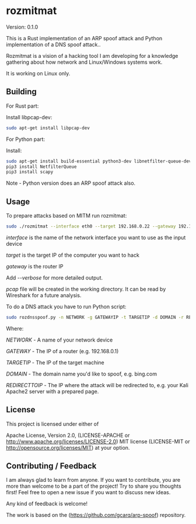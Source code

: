 # rozmitmat

Version: 0.1.0

This is a Rust implementation of an ARP spoof attack and Python implementation of a DNS spoof attack..

Rozmitmat is a vision of a hacking tool I am developing for a knowledge gathering about how network and Linux/Windows systems work.

It is working on Linux only.

## Building

For Rust part:

Install libpcap-dev:

```bash
sudo apt-get install libpcap-dev
```

For Python part:

Install:

```bash
sudo apt-get install build-essential python3-dev libnetfilter-queue-dev
pip3 install NetfilterQueue
pip3 install scapy
```

Note - Python version does an ARP spoof attack also.

## Usage

To prepare attacks based on MITM run rozmitmat:

```bash
sudo ./rozmitmat --interface eth0 --target 192.168.0.22 --gateway 192.168.0.1
```

*interface* is the name of the network interface you want to use as the input device

*target* is the target IP of the computer you want to hack

*gateway* is the router IP

Add *--verbose* for more detailed output.

*pcap* file will be created in the working directory. It can be read by Wireshark for a future analysis.

To do a DNS attack you have to run Python script:

```bash
sudo rozdnsspoof.py -n NETWORK -g GATEWAYIP -t TARGETIP -d DOMAIN -r REDIRECTTOIP
```

Where:

*NETWORK* - A name of your network device

*GATEWAY* - The IP of a router (e.g. 192.168.0.1)

*TARGETIP* - The IP of the target machine

*DOMAIN* - The domain name you'd like to spoof, e.g. bing.com

*REDIRECTTOIP* - The IP where the attack will be redirected to, e.g. your Kali Apache2 server with a prepared page.

## License

This project is licensed under either of

Apache License, Version 2.0, (LICENSE-APACHE or <http://www.apache.org/licenses/LICENSE-2.0>)
MIT license (LICENSE-MIT or <http://opensource.org/licenses/MIT>)
at your option.

## Contributing / Feedback

I am always glad to learn from anyone.
If you want to contribute, you are more than welcome to be a part of the project! Try to share you thoughts first! Feel free to open a new issue if you want to discuss new ideas.

Any kind of feedback is welcome!


The work is based on the (https://github.com/gcarq/arp-spoof) repository.

